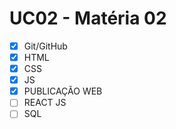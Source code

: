 # UC02 - Matéria 02
- [x] Git/GitHub
- [x] HTML
- [x] CSS
- [x] JS
- [X] PUBLICAÇÃO WEB
- [ ] REACT JS
- [ ] SQL
